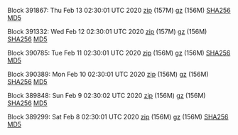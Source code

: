 Block 391867: Thu Feb 13 02:30:01 UTC 2020 [zip](https://files.01coin.io/mainnet/2020-02-13/bootstrap.dat.zip) (157M) [gz](https://files.01coin.io/mainnet/2020-02-13/bootstrap.dat.tar.gz) (156M) [SHA256](https://files.01coin.io/mainnet/2020-02-13/sha256.txt) [MD5](https://files.01coin.io/mainnet/2020-02-13/md5.txt)

Block 391332: Wed Feb 12 02:30:01 UTC 2020 [zip](https://files.01coin.io/mainnet/2020-02-12/bootstrap.dat.zip) (157M) [gz](https://files.01coin.io/mainnet/2020-02-12/bootstrap.dat.tar.gz) (156M) [SHA256](https://files.01coin.io/mainnet/2020-02-12/sha256.txt) [MD5](https://files.01coin.io/mainnet/2020-02-12/md5.txt)

Block 390785: Tue Feb 11 02:30:01 UTC 2020 [zip](https://files.01coin.io/mainnet/2020-02-11/bootstrap.dat.zip) (156M) [gz](https://files.01coin.io/mainnet/2020-02-11/bootstrap.dat.tar.gz) (156M) [SHA256](https://files.01coin.io/mainnet/2020-02-11/sha256.txt) [MD5](https://files.01coin.io/mainnet/2020-02-11/md5.txt)

Block 390389: Mon Feb 10 02:30:01 UTC 2020 [zip](https://files.01coin.io/mainnet/2020-02-10/bootstrap.dat.zip) (156M) [gz](https://files.01coin.io/mainnet/2020-02-10/bootstrap.dat.tar.gz) (156M) [SHA256](https://files.01coin.io/mainnet/2020-02-10/sha256.txt) [MD5](https://files.01coin.io/mainnet/2020-02-10/md5.txt)

Block 389848: Sun Feb  9 02:30:02 UTC 2020 [zip](https://files.01coin.io/mainnet/2020-02-09/bootstrap.dat.zip) (156M) [gz](https://files.01coin.io/mainnet/2020-02-09/bootstrap.dat.tar.gz) (156M) [SHA256](https://files.01coin.io/mainnet/2020-02-09/sha256.txt) [MD5](https://files.01coin.io/mainnet/2020-02-09/md5.txt)

Block 389299: Sat Feb  8 02:30:01 UTC 2020 [zip](https://files.01coin.io/mainnet/2020-02-08/bootstrap.dat.zip) (156M) [gz](https://files.01coin.io/mainnet/2020-02-08/bootstrap.dat.tar.gz) (156M) [SHA256](https://files.01coin.io/mainnet/2020-02-08/sha256.txt) [MD5](https://files.01coin.io/mainnet/2020-02-08/md5.txt)
